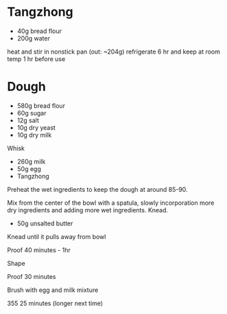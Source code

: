 # Tangzhong

* 40g bread flour
* 200g water

heat and stir in nonstick pan (out: ~204g)
refrigerate 6 hr and keep at room temp 1 hr before use

# Dough

* 580g bread flour
* 60g sugar
* 12g salt
* 10g dry yeast
* 10g dry milk

Whisk

* 260g milk
* 50g egg
* Tangzhong

Preheat the wet ingredients to keep the dough at around 85-90.

Mix from the center of the bowl with a spatula, slowly incorporation more dry ingredients and adding more wet ingredients. Knead.

* 50g unsalted butter

Knead until it pulls away from bowl

Proof 40 minutes - 1hr 

Shape

Proof 30 minutes

Brush with egg and milk mixture

355 25 minutes (longer next time)
